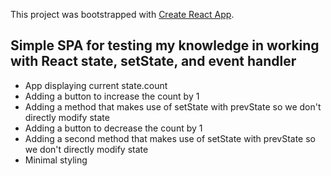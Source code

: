 This project was bootstrapped with [Create React App](https://github.com/facebook/create-react-app).

## Simple SPA for testing my knowledge in working with React state, setState, and event handler

* App displaying current state.count
* Adding a button to increase the count by 1
* Adding a method that makes use of setState with prevState so we don't directly modify state
* Adding a button to decrease the count by 1
* Adding a second method that makes use of setState with prevState so we don't directly modify state
* Minimal styling

